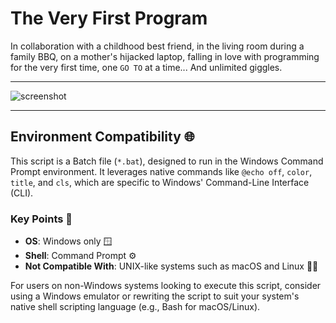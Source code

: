 # The Very First Program

In collaboration with a childhood best friend, in the living room during a family BBQ, on a mother's hijacked laptop, falling in love with programming for the very first time, one `GO TO` at a time...
And unlimited giggles. 

---

![screenshot]()

---

## Environment Compatibility 🌐

This script is a Batch file (`*.bat`), designed to run in the Windows Command Prompt environment. It leverages native commands like `@echo off`, `color`, `title`, and `cls`, which are specific to Windows' Command-Line Interface (CLI).

### Key Points 📌
- **OS**: Windows only 🪟
- **Shell**: Command Prompt ⚙️
- **Not Compatible With**: UNIX-like systems such as macOS and Linux 🍎🐧

For users on non-Windows systems looking to execute this script, consider using a Windows emulator or rewriting the script to suit your system's native shell scripting language (e.g., Bash for macOS/Linux).

